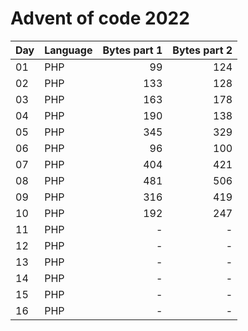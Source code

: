 # Advent of code 2022

| Day | Language | Bytes part 1 | Bytes part 2 |
|-----|----------|-------------:|-------------:|
| 01  | PHP      |           99 |          124 |
| 02  | PHP      |          133 |          128 |
| 03  | PHP      |          163 |          178 |
| 04  | PHP      |          190 |          138 |
| 05  | PHP      |          345 |          329 |
| 06  | PHP      |           96 |          100 |
| 07  | PHP      |          404 |          421 |
| 08  | PHP      |          481 |          506 |
| 09  | PHP      |          316 |          419 |
| 10  | PHP      |          192 |          247 |
| 11  | PHP      |            - |            - |
| 12  | PHP      |            - |            - |
| 13  | PHP      |            - |            - |
| 14  | PHP      |            - |            - |
| 15  | PHP      |            - |            - |
| 16  | PHP      |            - |            - |
